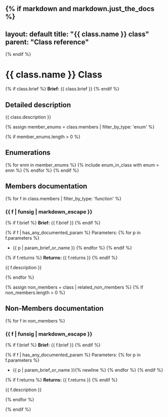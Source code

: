 {% if markdown and markdown.just_the_docs %}
---
layout: default
title: "{{ class.name }} class"
parent: "Class reference"
---
{% endif %}

# {{ class.name }} Class

{% if class.brief %}
**Brief:** {{ class.brief }}
{% endif %}

## Detailed description

{{ class.description }}

{% assign member_enums = class.members | filter_by_type: 'enum' %}

{% if member_enums.length > 0 %}
## Enumerations
{% for enm in member_enums %}
{% include enum_in_class with enum = enm %}
{% endfor %}
{% endif %}

## Members documentation

{% for f in class.members | filter_by_type: 'function' %}

### {{ f | funsig | markdown_escape }}

{% if f.brief %}
**Brief:** {{ f.brief }}
{% endif %}

{% if f | has_any_documented_param %}
Parameters:
{% for p in f.parameters %}
- {{ p | param_brief_or_name }}
{% endfor %}
{% endif %}

{% if f.returns %}
**Returns:** {{ f.returns }}
{% endif %}

{{ f.description }}

{% endfor %}

{% assign non_members = class | related_non_members %}
{% if non_members.length > 0 %}
## Non-Members documentation

{% for f in non_members %}

### {{ f | funsig | markdown_escape }}

{% if f.brief %}
**Brief:** {{ f.brief }}
{% endif %}

{% if f | has_any_documented_param %}
Parameters:
{% for p in f.parameters %}
- {{ p | param_brief_or_name }}{% newline %}
{% endfor %}
{% endif %}

{% if f.returns %}
**Returns:** {{ f.returns }}
{% endif %}

{{ f.description }}

{% endfor %}

{% endif %}